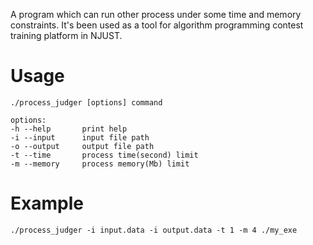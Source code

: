 A program which can run other process under some time and memory constraints. It's been used as a tool for algorithm programming contest training platform in NJUST.

# Usage 

    ./process_judger [options] command

    options:
    -h --help       print help
    -i --input      input file path
    -o --output     output file path
    -t --time       process time(second) limit
    -m --memory     process memory(Mb) limit

# Example
    
    ./process_judger -i input.data -i output.data -t 1 -m 4 ./my_exe
